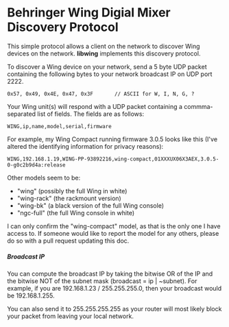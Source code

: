 # Behringer Wing Digial Mixer Discovery Protocol

This simple protocol allows a client on the network to discover Wing devices on
the network. **libwing** implements this discovery protocol.

To discover a Wing device on your network, send a 5 byte UDP packet containing
the following bytes to your network broadcast IP on UDP port 2222.

```
0x57, 0x49, 0x4E, 0x47, 0x3F       // ASCII for W, I, N, G, ?
```

Your Wing unit(s) will respond with a UDP packet containing a commma-separated
list of fields. The fields are as follows:

```
WING,ip,name,model,serial,firmware
```

For example, my Wing Compact running firmware 3.0.5 looks like this (I've
altered the identifying information for privacy reasons):

```
WING,192.168.1.19,WING-PP-93892216,wing-compact,01XXXUX06X3AEX,3.0.5-0-g0c2b9d4a:release
```

Other models seem to be:

- "wing" (possibly the full Wing in white)
- "wing-rack" (the rackmount version)
- "wing-bk" (a black version of the full Wing console)
- "ngc-full" (the full Wing console in white)

I can only confirm the "wing-compact" model, as that is the only one I have
access to. If someone would like to report the model for any others, please do
so with a pull request updating this doc.

##### Broadcast IP

You can compute the broadcast IP by taking the bitwise OR of the IP and the
bitwise NOT of the subnet mask (broadcast = ip | ~subnet). For example, if you
are 192.168.1.23 / 255.255.255.0, then your broadcast would be 192.168.1.255.

You can also send it to 255.255.255.255 as your router will most likely block
your packet from leaving your local network.
